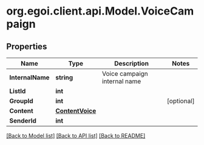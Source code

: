 
# org.egoi.client.api.Model.VoiceCampaign

## Properties

Name | Type | Description | Notes
------------ | ------------- | ------------- | -------------
**InternalName** | **string** | Voice campaign internal name | 
**ListId** | **int** |  | 
**GroupId** | **int** |  | [optional] 
**Content** | [**ContentVoice**](ContentVoice.md) |  | 
**SenderId** | **int** |  | 

[[Back to Model list]](../README.md#documentation-for-models)
[[Back to API list]](../README.md#documentation-for-api-endpoints)
[[Back to README]](../README.md)

